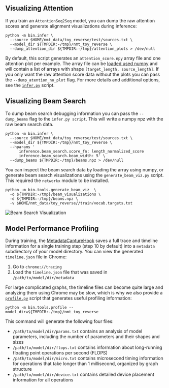 ## Visualizing Attention

If you train an `AttentionSeq2Seq` model, you can dump the raw attention scores and generate alignment visualizations during inference:

```
python -m bin.infer \
  --source $HOME/nmt_data/toy_reverse/test/sources.txt \
  --model_dir ${TMPDIR:-/tmp}/nmt_toy_reverse \
  --dump_attention_dir ${TMPDIR:-/tmp}/attention_plots > /dev/null
```

By default, this script generates an `attention_score.npy` array file and one attention plot per example. The array file can be [loaded used numpy](https://docs.scipy.org/doc/numpy/reference/generated/numpy.load.html) and will contain a list of arrays with shape `[target_length, source_length]`. If you only want the raw attention score data without the plots you can pass the `--dump_atention_no_plot` flag. For more details and additional options, see the [`infer.py`](https://github.com/dennybritz/seq2seq/blob/master/bin/infer.py) script.


## Visualizing Beam Search

To dump beam search debugging information you can pass the `--dump_beams` flag to the `infer.py script`. This will
write a numpy npz with the raw beam search data.


```
python -m bin.infer \
  --source $HOME/nmt_data/toy_reverse/test/sources.txt \
  --model_dir ${TMPDIR:-/tmp}/nmt_toy_reverse \
  --hparams '
      inference.beam_search.score_fn: length_normalized_score
      inference.beam_search.beam_width: 5' \
  --dump_beams ${TMPDIR:-/tmp}/beams.npz > /dev/null
```

You can inspect the beam search data by loading the array using numpy, or generate beam search visualizations using the
`generate_beam_viz.py` script. This required the `networkx` module to be installed.

```
python -m bin.tools.generate_beam_viz  \
  -o ${TMPDIR:-/tmp}/beam_visualizations \
  -d ${TMPDIR:-/tmp}/beams.npz \
  -v $HOME/nmt_data/toy_reverse//train/vocab.targets.txt
```

![Beam Search Visualization](http://i.imgur.com/kLec8l4l.png)


## Model Performance Profiling

During training, the [MetadataCaptureHook](https://github.com/dennybritz/seq2seq/blob/master/seq2seq/training/hooks.py) saves a full trace and timeline information for a single training step (step 10 by default) into a `metadata` subdirectory of your model directory. You can view the generated `timeline.json` file in Chrome:

1. Go to `chrome://tracing`
2. Load the `timeline.json` file that was saved in `/path/to/model/dir/metadata`

For large complicated graphs, the timeline files can become quite large and analyzing them using Chrome may be slow, which is why we also provide a [`profile.py`](https://github.com/dennybritz/seq2seq/blob/master/bin/tools/profile.py) script that generates useful profiling information:

```shell
python -m bin.tools.profile --model_dir=${TMPDIR:-/tmp}/nmt_toy_reverse
```

This command will generate the following four files:

- `/path/to/model/dir/params.txt` contains an analysis of model parameters, including the number of parameters and their shapes and sizes
- `/path/to/model/dir/flops.txt` contains information about long-running floating point operations per second (FLOPS)
- `/path/to/model/dir/micro.txt` contains microsecond timing information for operations that take longer than 1 millisecond, organized by graph structure
- `/path/to/model/dir/device.txt` contains detailed device placement information for all operations
